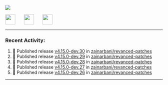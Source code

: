 <p align="left">
  <!-- Typing SVG by DenverCoder1 - https://github.com/DenverCoder1/readme-typing-svg -->
  <a href="https://github.com/DenverCoder1/readme-typing-svg">
    <img src="https://readme-typing-svg.demolab.com/?lines=Hello%2E%2E%2E;Im%20Zain;&font=Fira%20Code&center=false&width=440&height=45&color=00FFFF&vCenter=true&pause=1000&size=22" /></a>
</p>

<p align="left">
  <a href="https://www.youtube.com/@zainarbani"><img width="32px" src="https://www.freeiconspng.com/uploads/youtube-subscribe-png-youtube-subscribe-to-5.png"/></a>
  &#8287;&#8287;&#8287;&#8287;&#8287;
  <a href="https://discord.com/invite/4dMPpvKm"><img width="32px" src="https://www.freeiconspng.com/uploads/discord-icon-7.png"/></a>
  &#8287;&#8287;&#8287;&#8287;&#8287;
  <a href="https://t.me/AnotherZain"><img width="32px" src="https://www.freeiconspng.com/uploads/telegram-icon-1.png"></a>
</p>

---

<h3>Recent Activity:</h3>

<!-- https://github.com/jamesgeorge007/github-activity-readme -->
<!--START_SECTION:activity-->
1. 🚀 Published release [v4.15.0-dev.30](https://github.com/zainarbani/revanced-patches/releases/tag/v4.15.0-dev.30) in [zainarbani/revanced-patches](https://github.com/zainarbani/revanced-patches)
2. 🚀 Published release [v4.15.0-dev.29](https://github.com/zainarbani/revanced-patches/releases/tag/v4.15.0-dev.29) in [zainarbani/revanced-patches](https://github.com/zainarbani/revanced-patches)
3. 🚀 Published release [v4.15.0-dev.28](https://github.com/zainarbani/revanced-patches/releases/tag/v4.15.0-dev.28) in [zainarbani/revanced-patches](https://github.com/zainarbani/revanced-patches)
4. 🚀 Published release [v4.15.0-dev.27](https://github.com/zainarbani/revanced-patches/releases/tag/v4.15.0-dev.27) in [zainarbani/revanced-patches](https://github.com/zainarbani/revanced-patches)
5. 🚀 Published release [v4.15.0-dev.26](https://github.com/zainarbani/revanced-patches/releases/tag/v4.15.0-dev.26) in [zainarbani/revanced-patches](https://github.com/zainarbani/revanced-patches)
<!--END_SECTION:activity-->

---
